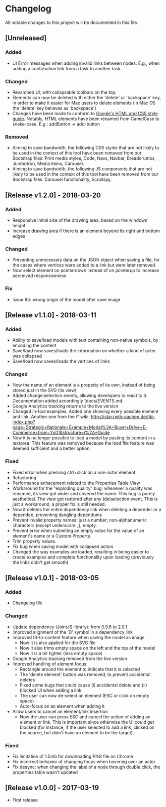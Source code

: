 # Changelog
All notable changes to this project will be documented in this file.

## [Unreleased]

### Added
- UI Error messages when adding invalid links between nodes. E.g., when adding a contribution link 
from a task to another task. 

### Changed
- Revamped UI, with collapsable toolbars on the top.
- Elements can now be deleted with either the 'delete' or 'backspace' key, in order to make it easier for Mac users to 
delete elements (in Mac OS the 'delete' key behaves as 'backspace')
- Changes have been made to conform to [Google's HTML and CSS style guide](https://google.github.io/styleguide/htmlcssguide.html). Notably, HTML elements have been renamed 
from CamelCase to snake-case. E.g.: addButton -> add-button 

### Removed
- Aiming to save bandwidth, the following CSS styles that are not likely to be used in the context of this tool have
 been removed from our Bootstrap files: Print media styles, Code, Navs, Navbar, Breadcrumbs, Jumbotron, Media items, Carousel.
- Aiming to save bandwidth, the following JS components that are not likely to be used in the context of this tool have
 been removed from our Bootstrap files: Carousel functionality, Scrollspy.


## [Release v1.2.0] - 2018-03-20

### Added
- Responsive initial size of the drawing area, based on the windows' height
- Increase drawing area if there is an element beyond its right and bottom edges

### Changed
- Preventing unnecessary data on the JSON object when saving a file, 
for the cases where vertices were added to a link but were later removed.
- Now select element on pointerdown instead of on pointerup to increase perceived responsiveness

### Fix
- Issue #5: wrong origin of the model after save image

## [Release v1.1.0] - 2018-03-11
### Added
- Ability to save/load models with text containing non-native symbols, by encoding the content 
- Save/load now saves/loads the information on whether a kind of actor was collapsed
- Save/load now saves/loads the vertices of links 

### Changed
- Now the name of an element is a property of its own, instead of being stored just in the SVG (its view) 
- Added change:selection events, allowing developers to react to it.
Documentation added accordingly (docs/EVENTS.md.
- Google Analytics tracking returns to the live version
- Changed in-tool examples. Added one showing every possible element and link.
Another one from the i* wiki: http://istar.rwth-aachen.de/tiki-index.php?page=Strategic+Rationale+Example+Model%3A+Buyer+Drive+E-Commerce+from+Yu01&structure=i%2A+Guide
- Now it is no longer possible to load a model by pasting its content in a textarea. This feature was removed because the load file feature was deemed sufficient and a better option. 


### Fixed
- Fixed error when pressing ctrl+click on a non-actor element
- Refactoring
- Performance enhacement related to the Properties Table View
- Workaround for the "exploding quality" bug: whenever a quality was renamed, its
view got wider and covered the name.
This bug is purely aesthetical.
The view got restored after any (de)selection event.
This is just a workaround, a proper fix is still needed.
- Now it deletes the entire dependency link when deleting a depender or a dependee, preventing dangling dependums
- Prevent invalid property names: just a number; non-alphanumeric characters (except underscore _), empty.
- Prevent error when submiting an empty value for the value of an element's name or a Custom Property.
- Trim property values.
- Fix bug when saving model with collapsed actors
- Changed the way examples are loaded, resulting in being easier to create
examples and complete functionality upon loading
(previously the links didn't get smooth)

## [Release v1.0.1] - 2018-03-05
### Added
- Changelog file

### Changed
- Update dependency (JointJS library): from 0.9.6 to 2.0.1
- Improved alignment of the 'D' symbol in a dependency link
- Improved fit-to-content feature when saving the model as image
  - Now it is also applied for the SVG file
  - Now it also trims empty space on the left and the top of the model
  - Now it is a bit tighter (less empty space)
- Google Analytics tracking removed from the live version
- Improved handling of element focus:
  - Rectangle around the element to indicate that it is selected
  - The 'delete element' button was removed, to prevent accidental deletes
  - Fixed some bugs that could cause (i) accidental delete and (ii) blocked UI when adding a link
  - The user can now de-select an element (ESC or click on empty space)
  - Auto-focus on an element when adding it 
- Allow users to cancel an element/link insertion
  - Now the user can press ESC and cancel the action of adding an element or link. This is important since otherwise the UI could get blocked (for instance, if the user selected to add a link, clicked on the source, but didn't have an element to be the target).
  
### Fixed
- Fix limitation of 1.5mb for downloading PNG file on Chrome
- Fix incorrect behavior of changing focus when hovering over an actor
- Fix desync: when changing the label of a node through double click, the properties table wasn't updated

## [Release v1.0.0] - 2017-03-19
- First release